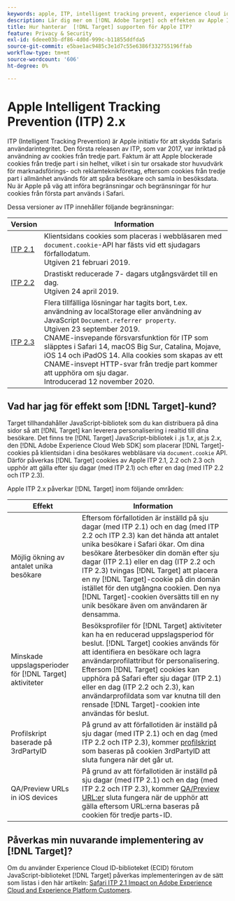 ```yaml
---
keywords: apple, ITP, intelligent tracking prevent, experience cloud id, ecid, itp
description: Lär dig mer om [!DNL Adobe Target] och effekten av Apple ITP (Intelligent Tracking Prevention) som syftar till att skydda Safaris användares integritet.
title: Hur hanterar  [!DNL Target] supporten för Apple ITP?
feature: Privacy & Security
exl-id: 6deee03b-df86-4d0d-999c-b11855ddfda5
source-git-commit: e5bae1ac9485c3e1d7c55e6386f332755196ffab
workflow-type: tm+mt
source-wordcount: '606'
ht-degree: 0%

---
```


# Apple Intelligent Tracking Prevention (ITP) 2.x

ITP (Intelligent Tracking Prevention) är Apple initiativ för att skydda Safaris användarintegritet. Den första releasen av ITP, som var 2017, var inriktad på användning av cookies från tredje part. Faktum är att Apple blockerade cookies från tredje part i sin helhet, vilket i sin tur orsakade stor huvudvärk för marknadsförings- och reklamteknikföretag, eftersom cookies från tredje part i allmänhet används för att spåra besökare och samla in besöksdata. Nu är Apple på väg att införa begränsningar och begränsningar för hur cookies från första part används i Safari.

Dessa versioner av ITP innehåller följande begränsningar:

| Version | Information |
| --- | --- |
| [ITP 2.1](https://webkit.org/blog/8613/intelligent-tracking-prevention-2-1/) | Klientsidans cookies som placeras i webbläsaren med `document.cookie`-API har fästs vid ett sjudagars förfallodatum.<br />Utgiven 21 februari 2019. |
| [ITP 2.2](https://webkit.org/blog/8828/intelligent-tracking-prevention-2-2/) | Drastiskt reducerade 7- dagars utgångsvärdet till en dag.<br />Utgiven 24 april 2019. |
| [ITP 2.3](https://webkit.org/blog/9521/intelligent-tracking-prevention-2-3/) | Flera tillfälliga lösningar har tagits bort, t.ex. användning av localStorage eller användning av JavaScript `Document.referrer property`.<br />Utgiven 23 september 2019.<br />CNAME-insvepande försvarsfunktion för ITP som släpptes i Safari 14, macOS Big Sur, Catalina, Mojave, iOS 14 och iPadOS 14. Alla cookies som skapas av ett CNAME-insvept HTTP-svar från tredje part kommer att upphöra om sju dagar.<br />Introducerad 12 november 2020. |

## Vad har jag för effekt som [!DNL Target]-kund?

Target tillhandahåller JavaScript-bibliotek som du kan distribuera på dina sidor så att [!DNL Target] kan leverera personalisering i realtid till dina besökare. Det finns tre [!DNL Target] JavaScript-bibliotek i .js 1.*x*, at.js 2.*x*, den [!DNL Adobe Experience Cloud Web SDK] som placerar [!DNL Target]-cookies på klientsidan i dina besökares webbläsare via `document.cookie` API. Därför påverkas [!DNL Target] cookies av Apple ITP 2.1, 2.2 och 2.3 och upphör att gälla efter sju dagar (med ITP 2.1) och efter en dag (med ITP 2.2 och ITP 2.3).

Apple ITP 2.x påverkar [!DNL Target] inom följande områden:

| Effekt | Information |
| --- | --- |
| Möjlig ökning av antalet unika besökare | Eftersom förfallotiden är inställd på sju dagar (med ITP 2.1) och en dag (med ITP 2.2 och ITP 2.3) kan det hända att antalet unika besökare i Safari ökar. Om dina besökare återbesöker din domän efter sju dagar (ITP 2.1) eller en dag (ITP 2.2 och ITP 2.3) tvingas [!DNL Target] att placera en ny [!DNL Target]-cookie på din domän istället för den utgångna cookien. Den nya [!DNL Target]-cookien översätts till en ny unik besökare även om användaren är densamma. |
| Minskade uppslagsperioder för [!DNL Target] aktiviteter | Besöksprofiler för [!DNL Target] aktiviteter kan ha en reducerad uppslagsperiod för beslut. [!DNL Target] cookies används för att identifiera en besökare och lagra användarprofilattribut för personalisering. Eftersom [!DNL Target] cookies kan upphöra på Safari efter sju dagar (ITP 2.1) eller en dag (ITP 2.2 och 2.3), kan användarprofildata som var knutna till den rensade [!DNL Target]-cookien inte användas för beslut. |
| Profilskript baserade på 3rdPartyID | På grund av att förfallotiden är inställd på sju dagar (med ITP 2.1) och en dag (med ITP 2.2 och ITP 2.3), kommer [profilskript](https://experienceleague.adobe.com/docs/target/using/audiences/visitor-profiles/profile-parameters.html) som baseras på cookien 3rdPartyID att sluta fungera när det går ut. |
| QA/Preview URLs in iOS devices | På grund av att förfallotiden är inställd på sju dagar (med ITP 2.1) och en dag (med ITP 2.2 och ITP 2.3), kommer [QA/Preview URL:er](https://experienceleague.adobe.com/docs/target/using/activities/activity-qa/activity-qa.html) sluta fungera när de upphör att gälla eftersom URL:erna baseras på cookien för tredje parts-ID. |

## Påverkas min nuvarande implementering av [!DNL Target]?

Om du använder Experience Cloud ID-biblioteket (ECID) förutom JavaScript-biblioteket [!DNL Target] påverkas implementeringen av de sätt som listas i den här artikeln: [Safari ITP 2.1 Impact on Adobe Experience Cloud and Experience Platform Customers](https://medium.com/adobetech/safari-itp-2-1-impact-on-adobe-experience-cloud-customers-9439cecb55ac).
